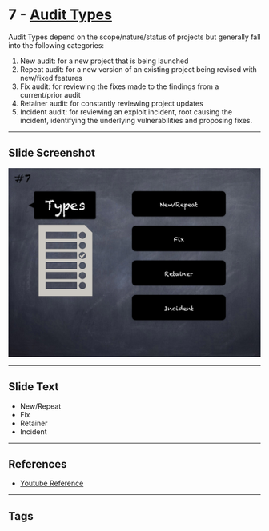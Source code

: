 
# 7 - [Audit Types](./Audit%20Types.md)

Audit Types depend on the scope/nature/status of projects but generally fall into the following categories:


1.  New audit: for a new project that is being launched
2.  Repeat audit: for a new version of an existing project being revised with new/fixed features
3.  Fix audit: for reviewing the fixes made to the findings from a current/prior audit
4.  Retainer audit: for constantly reviewing project updates
5.  Incident audit: for reviewing an exploit incident, root causing the incident, identifying the underlying vulnerabilities and proposing fixes.


___
## Slide Screenshot
![007.png](../../images/6.Audit%20Techniques%20and%20Tools%20101/007.png)
___
## Slide Text
- New/Repeat
- Fix
- Retainer
- Incident
___
## References
- [Youtube Reference](https://youtu.be/M0C7z3TE5Go?t=449)
___
## Tags
